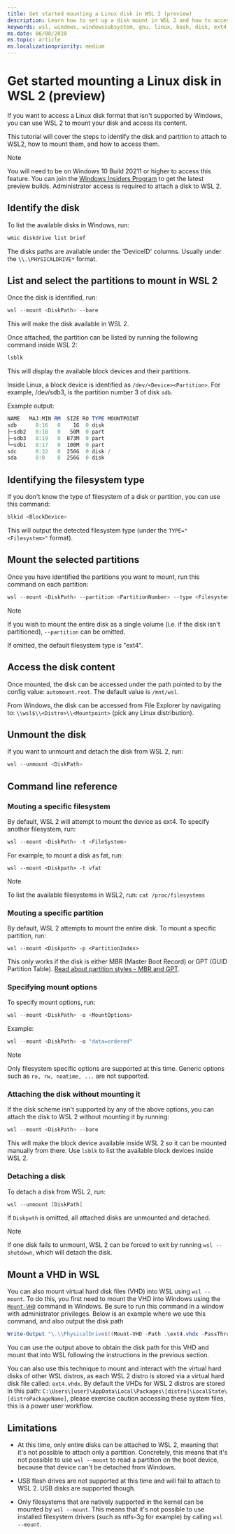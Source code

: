 ```yaml
---
title: Get started mounting a Linux disk in WSL 2 (preview)
description: Learn how to set up a disk mount in WSL 2 and how to access it.
keywords: wsl, windows, windowssubsystem, gnu, linux, bash, disk, ext4, filesystem, mount
ms.date: 06/08/2020
ms.topic: article
ms.localizationpriority: medium
---
```


# Get started mounting a Linux disk in WSL 2 (preview)

If you want to access a Linux disk format that isn't supported by Windows, you can use WSL 2 to mount your disk and access its content.

This tutorial will cover the steps to identify the disk and partition to attach to WSL2, how to mount them, and how to access them.

> [!NOTE]
> You will need to be on Windows 10 Build 20211 or higher to access this feature. You can join the [Windows Insiders Program](https://insider.windows.com/) to get the latest preview builds.
> Administrator access is required to attach a disk to WSL 2.

## Identify the disk

To list the available disks in Windows, run:

```powershell
wmic diskdrive list brief
```

The disks paths are available under the 'DeviceID' columns. Usually under the `\\.\PHYSICALDRIVE*` format.

## List and select the partitions to mount in WSL 2

Once the disk is identified, run:

```powershell
wsl --mount <DiskPath> --bare
```

This will make the disk available in WSL 2.

Once attached, the partition can be listed by running the following command inside WSL 2:

```powershell
lsblk
```

This will display the available block devices and their partitions.

Inside Linux, a block device is identified as  `/dev/<Device><Partition>`. For example, /dev/sdb3, is the partition number 3 of disk `sdb`.

Example output:

```powershell
NAME   MAJ:MIN RM  SIZE RO TYPE MOUNTPOINT
sdb      8:16   0    1G  0 disk
├─sdb2   8:18   0   50M  0 part
├─sdb3   8:19   0  873M  0 part
└─sdb1   8:17   0  100M  0 part
sdc      8:32   0  256G  0 disk /
sda      8:0    0  256G  0 disk
```

## Identifying the filesystem type

If you don't know the type of filesystem of a disk or partition, you can use this command:

```powershell
blkid <BlockDevice>
```

This will output the detected filesystem type (under the `TYPE="<Filesystem>"` format).

## Mount the selected partitions

Once you have identified the partitions you want to mount, run this command on each partition: 

```powershell
wsl --mount <DiskPath> --partition <PartitionNumber> --type <Filesystem>
```

> [!NOTE]
> If you wish to mount the entire disk as a single volume (i.e. if the disk isn't partitioned), `--partition` can be omitted.
> 
> If omitted, the default filesystem type is "ext4".

## Access the disk content

Once mounted, the disk can be accessed under the path pointed to by the config value: `automount.root`. The default value is `/mnt/wsl`.

From Windows, the disk can be accessed from File Explorer by navigating to: `\\wsl$\\<Distro>\\<Mountpoint>` (pick any Linux distribution).

## Unmount the disk

If you want to unmount and detach the disk from WSL 2, run:

```powershell
wsl --unmount <DiskPath>
```

## Command line reference

### Mouting a specific filesystem

By default, WSL 2 will attempt to mount the device as ext4. To specify another filesystem, run:

```powershell
wsl --mount <DiskPath> -t <FileSystem>
```

For example, to mount a disk as fat, run:

```
wsl --mount <Diskpath> -t vfat
```

> [!NOTE]
> To list the available filesystems in WSL2, run: `cat /proc/filesystems`

### Mouting a specific partition

By default, WSL 2 attempts to mount the entire disk. To mount a specific partition, run:

```
wsl --mount <Diskpath> -p <PartitionIndex>
```

This only works if the disk is either MBR (Master Boot Record) or GPT (GUID Partition Table). [Read about partition styles - MBR and GPT](/windows-server/storage/disk-management/initialize-new-disks#about-partition-styles---gpt-and-mbr).

### Specifying mount options

To specify mount options, run:

```powershell
wsl --mount <DiskPath> -o <MountOptions>
```

Example:

```powershell
wsl --mount <DiskPath> -o "data=ordered"
```

> [!NOTE]
> Only filesystem specific options are supported at this time. Generic options such as `ro, rw, noatime, ...` are not supported.

### Attaching the disk without mounting it

If the disk scheme isn't supported by any of the above options, you can attach the disk to WSL 2 without mounting it by running:

```powershell
wsl --mount <DiskPath> --bare
```

This will make the block device available inside WSL 2 so it can be mounted manually from there. Use `lsblk` to list the available block devices inside WSL 2.

### Detaching a disk

To detach a disk from WSL 2, run:

```powershell
wsl --unmount [DiskPath]
```

If `Diskpath` is omitted, all attached disks are unmounted and detached.

> [!NOTE]
> If one disk fails to unmount, WSL 2 can be forced to exit by running `wsl --shutdown`, which will detach the disk.

## Mount a VHD in WSL

You can also mount virtual hard disk files (VHD) into WSL using `wsl --mount`. To do this, you first need to mount the VHD into Windows using the [`Mount-VHD`](https://docs.microsoft.com/powershell/module/hyper-v/mount-vhd) command in Windows. Be sure to run this command in a window with administrator privileges. Below is an example where we use this command, and also output the disk path 

```powershell
Write-Output "\.\\PhysicalDrive$((Mount-VHD -Path .\ext4.vhdx -PassThru | Get-Disk).Number)"
```

You can use the output above to obtain the disk path for this VHD and mount that into WSL following the instructions in the previous section.

You can also use this technique to mount and interact with the virtual hard disks of other WSL distros, as each WSL 2 distro is stored via a virtual hard disk file called: `ext4.vhdx`. By default the VHDs for WSL 2 distros are stored in this path: `C:\Users\[user]\AppData\Local\Packages\[distro]\LocalState\[distroPackageName]`, please exercise caution accessing these system files, this is a power user workflow.

## Limitations

- At this time, only entire disks can be attached to WSL 2, meaning that it's not possible to attach only a partition. Concretely, this means that it's not possible to use `wsl --mount` to read a partition on the boot device, because that device can't be detached from Windows.

- USB flash drives are not supported at this time and will fail to attach to WSL 2. USB disks are supported though.

- Only filesystems that are natively supported in the kernel can be mounted by `wsl --mount`. This means that it's not possible to use installed filesystem drivers (such as ntfs-3g for example) by calling `wsl --mount`.
